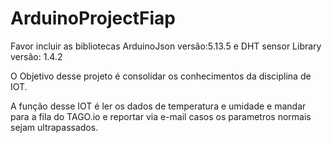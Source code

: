 # ArduinoProjectFiap

Favor incluir as bibliotecas ArduinoJson versão:5.13.5 e DHT sensor Library versão: 1.4.2

O Objetivo desse projeto é consolidar os conhecimentos da disciplina de IOT.

A função desse IOT é ler os dados de temperatura e umidade e mandar para a fila do TAGO.io e reportar via e-mail casos os parametros normais sejam ultrapassados.
